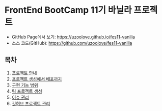 # FrontEnd BootCamp 11기 바닐라 프로젝트
* GitHub Page에서 보기: <https://uzoolove.github.io/fes11-vanilla>
* 소스 코드(GitHub): <https://github.com/uzoolove/fes11-vanilla>

## 목차
1. [프로젝트 안내](./01.overview.md)
2. [프로젝트 생성에서 배포까지](./02.start.md)
3. [구현 기능 범위](./03.feature.md)
4. [팀 프로젝트 생성](./04.start-team.md)
5. [이슈 관리](./05.issue.md)
6. [깃허브 프로젝트 관리](./06.project.md)
